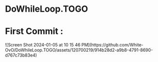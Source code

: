 # DoWhileLoop.TOGO
<h1> First Commit : </h1>
![Screen Shot 2024-01-05 at 10 15 46 PM](https://github.com/White-OvO/DoWhileLoop.TOGO/assets/120700219/914b28d2-a9b8-4791-8690-d767c73b83e4)
